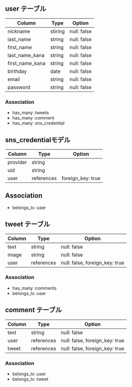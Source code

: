 ## user テーブル
| Column          | Type    |  Option      |
|-----------------|---------|--------------|
| nickname        | stiring | null: false  |
| last_name       | string  | null: false  |
| first_name      | string  | null: false  |
| last_name_kana  | string  |null: false   |
| first_name_kana | string  | null: false  |
| birthday        | date    | null: false  |
| email           | string  | null: false  |
| password        | string  | null: false  |

### Association

- has_many :tweets
- has_many :comment
- has_many :sns_credential

## sns_credentialモデル

| Column         | Type      |  Option           |
|----------------|-----------|-------------------|
| provider       | string    |                   |
| uid            | string    |                   | 
| user           | references| foreign_key: true |

## Association
- belongs_to :user


## tweet テーブル

| Column     | Type       | Option                          |
|------------|------------|---------------------------------|
| text       | string     |  null: false                    |
| image      | string     |  null: false                    |
| user       | references |  null: false, foreign_key: true |

### Association
- has_many   :comments
- belongs_to :user


## comment テーブル

| Column      |  Type      | Option                         |
|-------------|------------|--------------------------------|
| text        | string     | null: false                    |
| user        | references | null: false, foreign_key: true |
| tweet       | references | null: false, foreign_key: true |

### Association

- belongs_to :user
- belongs_to :tweet

